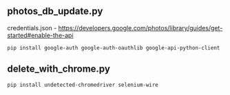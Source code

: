 ## photos_db_update.py

credentials.json - https://developers.google.com/photos/library/guides/get-started#enable-the-api

```
pip install google-auth google-auth-oauthlib google-api-python-client

```

## delete_with_chrome.py

```
pip install undetected-chromedriver selenium-wire
```
